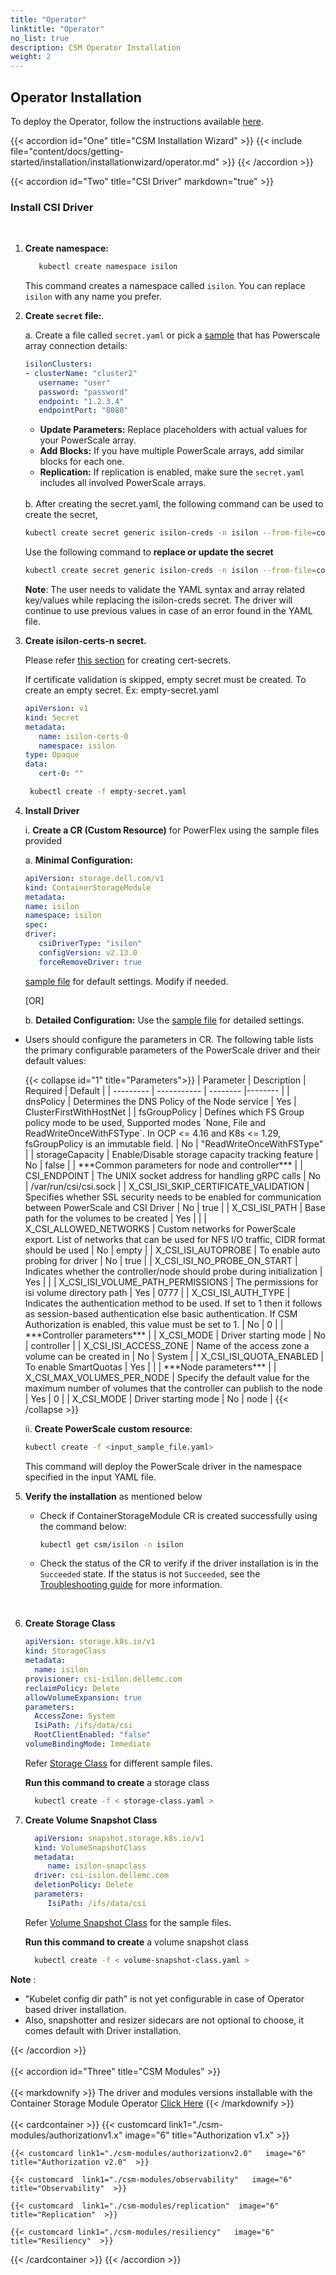 ```yaml
---
title: "Operator"
linktitle: "Operator"
no_list: true
description: CSM Operator Installation
weight: 2
---
```


## Operator Installation
To deploy the Operator, follow the instructions available [here](../../../operator/operatorinstallation_kubernetes.md).

{{< accordion id="One" title="CSM Installation Wizard" >}}
  {{< include file="content/docs/getting-started/installation/installationwizard/operator.md" >}}
{{< /accordion >}}
<br>

{{< accordion id="Two" title="CSI Driver" markdown="true" >}}  
### Install CSI Driver

</br>

1. **Create namespace:**

   ```bash 
      kubectl create namespace isilon
   ```
   This command creates a namespace called `isilon`. You can replace `isilon` with any name you prefer.

2. **Create `secret` file:**.

   a. Create a file called `secret.yaml` or pick a [sample](https://github.com/dell/csi-powerscale/blob/main/samples/secret/secret.yaml) that has Powerscale array connection details: 
      ```yaml
     isilonClusters:
      - clusterName: "cluster2"
         username: "user"
         password: "password"
         endpoint: "1.2.3.4"
         endpointPort: "8080"
     ```
      - **Update Parameters:** Replace placeholders with actual values for your PowerScale array.
      - **Add Blocks:** If you have multiple PowerScale arrays, add similar blocks for each one.
      - **Replication:** If replication is enabled, make sure the `secret.yaml` includes all involved PowerScale arrays.
   
   </br>
   b. After creating the secret.yaml, the following command can be used to create the secret,

   ```bash
   kubectl create secret generic isilon-creds -n isilon --from-file=config=secret.yaml
   ```

   Use the following command to **replace or update the secret**

   ```bash
   kubectl create secret generic isilon-creds -n isilon --from-file=config=secret.yaml -o yaml --dry-run | kubectl replace -f -
   ```
   **Note**: The user needs to validate the YAML syntax and array related key/values while replacing the isilon-creds secret.
   The driver will continue to use previous values in case of an error found in the YAML file.

3. **Create isilon-certs-n secret.**

      Please refer [this section](../helm#certificate-validation-for-onefs-rest-api-calls) for creating cert-secrets.

      If certificate validation is skipped, empty secret must be created. To create an empty secret. Ex: empty-secret.yaml

      ```yaml
      apiVersion: v1
      kind: Secret
      metadata:
         name: isilon-certs-0
         namespace: isilon
      type: Opaque
      data:
         cert-0: ""
      ```

      ```bash
       kubectl create -f empty-secret.yaml
      ```

4. **Install Driver**

   i. **Create a CR (Custom Resource)** for PowerFlex using the sample files provided

    a. **Minimal Configuration:**
      ```yaml
      apiVersion: storage.dell.com/v1
      kind: ContainerStorageModule
      metadata:
      name: isilon
      namespace: isilon
      spec:
      driver:
         csiDriverType: "isilon"
         configVersion: v2.13.0
         forceRemoveDriver: true
   ```
      [sample file](https://github.com/dell/csm-operator/blob/main/samples/minimal-samples/powerscale_v2130.yaml) for default settings. Modify if needed.

    [OR]                                                

    b. **Detailed Configuration:** Use the [sample file](https://github.com/dell/csm-operator/blob/main/samples/storage_csm_powerscale_v2130.yaml) for detailed settings.

 -  Users should configure the parameters in CR. The following table lists the primary configurable parameters of the PowerScale driver and their default values:
   <ul>
   {{< collapse id="1" title="Parameters">}}
   | Parameter | Description | Required | Default |
   | --------- | ----------- | -------- |-------- |
   | dnsPolicy | Determines the DNS Policy of the Node service | Yes | ClusterFirstWithHostNet |
   | fsGroupPolicy | Defines which FS Group policy mode to be used, Supported modes `None, File and ReadWriteOnceWithFSType`. In OCP <= 4.16 and K8s <= 1.29, fsGroupPolicy is an immutable field. | No | "ReadWriteOnceWithFSType" |
   | storageCapacity | Enable/Disable storage capacity tracking feature | No | false |
   | ***Common parameters for node and controller*** |
   | CSI_ENDPOINT | The UNIX socket address for handling gRPC calls | No | /var/run/csi/csi.sock |
   | X_CSI_ISI_SKIP_CERTIFICATE_VALIDATION | Specifies whether SSL security needs to be enabled for communication between PowerScale and CSI Driver | No | true |
   | X_CSI_ISI_PATH | Base path for the volumes to be created | Yes | |
   | X_CSI_ALLOWED_NETWORKS | Custom networks for PowerScale export. List of networks that can be used for NFS I/O traffic, CIDR format should be used | No | empty |
   | X_CSI_ISI_AUTOPROBE | To enable auto probing for driver | No | true |
   | X_CSI_ISI_NO_PROBE_ON_START | Indicates whether the controller/node should probe during initialization | Yes | |
   | X_CSI_ISI_VOLUME_PATH_PERMISSIONS | The permissions for isi volume directory path | Yes | 0777 |
   | X_CSI_ISI_AUTH_TYPE | Indicates the authentication method to be used. If set to 1 then it follows as session-based authentication else basic authentication. If CSM Authorization is enabled, this value must be set to 1. | No | 0 |
   | ***Controller parameters*** |
   | X_CSI_MODE   | Driver starting mode  | No | controller |
   | X_CSI_ISI_ACCESS_ZONE | Name of the access zone a volume can be created in | No | System |
   | X_CSI_ISI_QUOTA_ENABLED | To enable SmartQuotas | Yes | |
   | ***Node parameters*** |
   | X_CSI_MAX_VOLUMES_PER_NODE | Specify the default value for the maximum number of volumes that the controller can publish to the node | Yes | 0 |
   | X_CSI_MODE   | Driver starting mode  | No | node |
   {{< /collapse >}} 


ii. **Create PowerScale custom resource**:

   ```bash
   kubectl create -f <input_sample_file.yaml>
   ```
   This command will deploy the PowerScale driver in the namespace specified in the input YAML file. 

   </ul>

5. **Verify the installation** as mentioned below

    * Check if ContainerStorageModule CR is created successfully using the command below:
        ```bash
        kubectl get csm/isilon -n isilon
        ```
    * Check the status of the CR to verify if the driver installation is in the `Succeeded` state. If the status is not `Succeeded`, see the [Troubleshooting guide](../troubleshooting/#my-dell-csi-driver-install-failed-how-do-i-fix-it) for more information.

</br>

6. **Create Storage Class** 
 
    ```yaml 
   apiVersion: storage.k8s.io/v1
   kind: StorageClass
   metadata:
      name: isilon
   provisioner: csi-isilon.dellemc.com
   reclaimPolicy: Delete
   allowVolumeExpansion: true
   parameters:  
      AccessZone: System  
      IsiPath: /ifs/data/csi  
      RootClientEnabled: "false" 
   volumeBindingMode: Immediate
    ````  
   Refer [Storage Class](https://github.com/dell/csi-powerscale/tree/main/samples/storageclass) for different sample files. 

   **Run this command to create** a storage class

   ```bash
     kubectl create -f < storage-class.yaml >
   ```

 7. **Create Volume Snapshot Class** 
    ```yaml 
      apiVersion: snapshot.storage.k8s.io/v1
      kind: VolumeSnapshotClass
      metadata:
         name: isilon-snapclass
      driver: csi-isilon.dellemc.com
      deletionPolicy: Delete
      parameters:
         IsiPath: /ifs/data/csi
    ````

     Refer [Volume Snapshot Class](https://github.com/dell/csi-powerscale/blob/main/samples/volumesnapshotclass/) for the sample files.

     **Run this command to create** a volume snapshot class
     ```bash
       kubectl create -f < volume-snapshot-class.yaml >
     ```

**Note** :

   - "Kubelet config dir path" is not yet configurable in case of Operator based driver installation.
   - Also, snapshotter and resizer sidecars are not optional to choose, it comes default with Driver installation.

{{< /accordion >}}  
<br>
{{< accordion id="Three" title="CSM Modules" >}}
<br>  
{{< markdownify >}}
The driver and modules versions installable with the Container Storage Module Operator [Click Here](../../../../../supportmatrix/#operator-compatibility-matrix)
{{< /markdownify >}}
<br>   
{{< cardcontainer >}}
    {{< customcard link1="./csm-modules/authorizationv1.x"  image="6" title="Authorization v1.x" >}}

    {{< customcard link1="./csm-modules/authorizationv2.0"   image="6" title="Authorization v2.0"  >}}

    {{< customcard  link1="./csm-modules/observability"   image="6" title="Observability"  >}}

    {{< customcard  link1="./csm-modules/replication"  image="6" title="Replication"  >}} 

    {{< customcard link1="./csm-modules/resiliency"   image="6" title="Resiliency"  >}}

{{< /cardcontainer >}}
{{< /accordion >}}  
